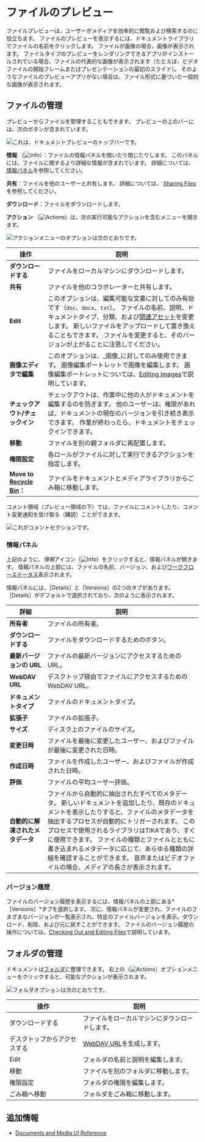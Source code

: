 # ファイルのプレビュー

ファイルプレビューは、ユーザーがメディアを効率的に閲覧および検索するのに役立ちます。 ファイルのプレビューを表示するには、ドキュメントライブラリでファイルの名前をクリックします。 ファイルが画像の場合、画像が表示されます。 ファイルタイプのプレビューをレンダリングできるアプリがインストールされている場合、ファイルの代表的な画像が表示されます（たとえば、ビデオファイルの開始フレームまたはプレゼンテーションの最初のスライド）。 そのようなファイルのプレビューアプリがない場合は、ファイル形式に基づいた一般的な画像が表示されます。

## ファイルの管理

プレビューからファイルを管理することもできます。 プレビューの上のバーには、次のボタンが含まれています。

![これは、ドキュメントプレビューのトップバーです。](./previewing-files/images/01.png)

**情報** （![Info](../../../images/icon-information.png)）：ファイルの情報パネルを開いたり閉じたりします。 このパネルには、ファイルに関するより詳細な情報が含まれています。 詳細については、[情報パネル](#the-info-panel)を参照してください。

**共有**：ファイルを他のユーザーと共有します。 詳細については、 [Sharing Files](../publishing-and-sharing/managing-document-access/sharing-documents-with-other-users.md)を参照してください。

**ダウンロード**：ファイルをダウンロードします。

**アクション** （![Actions](../../../images/icon-actions.png)）は、次の実行可能なアクションを含むメニューを開きます。

![アクションメニューのオプションは次のとおりです。](./previewing-files/images/02.png)

| 操作                                                                    | 説明                                                                                                                                                                                                                                            |
| --------------------------------------------------------------------- | --------------------------------------------------------------------------------------------------------------------------------------------------------------------------------------------------------------------------------------------- |
| **ダウンロードする**                                                          | ファイルをローカルマシンにダウンロードします。                                                                                                                                                                                                                       |
| **共有**                                                                | ファイルを他のコラボレーターと共有します。                                                                                                                                                                                                                         |
| **Edit**                                                              | このオプションは、編集可能な文書に対してのみ有効です（`doc`、`docx`、`txt`）。 ファイルの名前、説明、ドキュメントタイプ、分類、および[関連アセット](https://help.liferay.com/hc/articles/360028820532-Defining-Content-Relationships)を変更します。 新しいファイルをアップロードして置き換えることもできます。 ファイルを変更すると、そのバージョンが上がることに注意してください。 |
| **画像エディタで編集**                                                         | このオプションは、_画像_に対してのみ使用できます。 画像編集ポートレットで画像を編集します。 画像編集ポートレットについては、[Editing Images](./editing-images.md)で説明しています。                                                                                                                                |
| **チェックアウト/チェックイン**                                                    | チェックアウトは、作業中に他の人がドキュメントを編集するのを防ぎます。 他のユーザーは、権限があれば、ドキュメントの現在のバージョンを引き続き表示できます。 作業が終わったら、ドキュメントをチェックインできます。                                                                                                                                    |
| **移動**                                                                | ファイルを別の親フォルダに再配置します。                                                                                                                                                                                                                          |
| **権限設定**                                                              | 各ロールがファイルに対して実行できるアクションを指定します。                                                                                                                                                                                                                |
| **Move to [Recycle Bin](../../recycle-bin/recycle-bin-overview.md)：** | ファイルをドキュメントとメディアライブラリからごみ箱に移動します。                                                                                                                                                                                                             |

コメント領域（プレビュー領域の下）では、ファイルにコメントしたり、コメント変更通知を受け取る（購読）ことができます。

![これがコメントセクションです。](./previewing-files/images/03.png)

### 情報パネル

上記のように、*情報*アイコン（![Info](../../../images/icon-information.png)）をクリックすると、情報パネルが開きます。 情報パネルの上部には、ファイルの名前、バージョン、および[ワークフローステータス](../../../process-automation/workflow/introduction-to-workflow.md)表示されます。

情報パネルには、［Details］と［Versions］の2つのタブがあります。 ［Details］がデフォルトで選択されており、次のように表示されます。

| 詳細                 | 説明                                                                                                                                                                                                                         |
| ------------------ | -------------------------------------------------------------------------------------------------------------------------------------------------------------------------------------------------------------------------- |
| **所有者**            | ファイルの所有者。                                                                                                                                                                                                                  |
| **ダウンロードする**       | ファイルをダウンロードするためのボタン。                                                                                                                                                                                                       |
| **最新バージョンの URL**   | ファイルの最新バージョンにアクセスするためのURL。                                                                                                                                                                                                 |
| **WebDAV URL**     | デスクトップ経由でファイルにアクセスするためのWebDAV URL。                                                                                                                                                                                         |
| **ドキュメントタイプ**      | ファイルのドキュメントタイプ。                                                                                                                                                                                                            |
| **拡張子**            | ファイルの拡張子。                                                                                                                                                                                                                  |
| **サイズ**            | ディスク上のファイルのサイズ。                                                                                                                                                                                                            |
| **変更日時**           | ファイルを最後に変更したユーザー、およびファイルが最後に変更された日時。                                                                                                                                                                                       |
| **作成日時**           | ファイルを作成したユーザー、およびファイルが作成された日時。                                                                                                                                                                                             |
| **評価**             | ファイルの平均ユーザー評価。                                                                                                                                                                                                             |
| **自動的に解凍されたメタデータ** | ファイルから自動的に抽出されたすべてのメタデータ。 新しいドキュメントを追加したり、既存のドキュメントを表示したりすると、ファイルのメタデータを抽出するプロセスが自動的にトリガーされます。 このプロセスで使用されるライブラリはTIKAであり、すぐに使用できます。 ファイルの種類とファイルとともに書き込まれるメタデータに応じて、あらゆる種類の詳細を確認することができます。 音声またはビデオファイルの場合、メディアの長さが表示されます。 |

### バージョン履歴

ファイルのバージョン履歴を表示するには、情報パネルの上部にある*［Versions］*タブを選択します。 次に、情報パネルが変更され、ファイルのさまざまなバージョンが一覧表示され、特定のファイルバージョンを表示、ダウンロード、削除、および元に戻すことができます。 ファイルのバージョン履歴の操作については、[Checking Out and Editing Files](../publishing-and-sharing/managing-document-access/managing-document-changes-with-checkout.md)で説明しています。

## フォルダの管理

ドキュメントは[フォルダ](./creating-folders.md)に整理できます。 右上の（![Actions](../../../images/icon-actions.png)）オプションメニューをクリックすると、可能なアクションが表示されます。

![フォルダオプションは次のとおりです。](./previewing-files/images/04.png)

| 操作             | 説明                                                                                |
| -------------- | --------------------------------------------------------------------------------- |
| ダウンロードする       | ファイルをローカルマシンにダウンロードします。                                                           |
| デスクトップからアクセスする | [WebDAV URL](../publishing-and-sharing/accessing-documents-with-webdav.md)を生成します。 |
| Edit           | フォルダの名前と説明を編集します。                                                                 |
| 移動             | ファイルを別のフォルダに移動します。                                                                |
| 権限設定           | フォルダの権限を編集します。                                                                    |
| ごみ箱へ移動         | フォルダをごみ箱に移動します。                                                                   |

## 追加情報

* [Documents and Media UI Reference](../documents-and-media-ui-reference.md)
